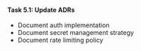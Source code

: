 #### Task 5.1: Update ADRs

- Document auth implementation
- Document secret management strategy
- Document rate limiting policy
